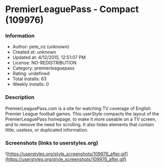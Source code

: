 # PremierLeaguePass - Compact (109976)

### Information
- Author: pete_nz (unknown)
- Created at: unknown
- Updated at: 4/12/2015, 12:51:07 PM
- License: NO-REDISTRIBUTION
- Category: premierleaguepass
- Rating: undefined
- Total installs: 63
- Weekly installs: 0


### Description
PremierLeaguePass.com is a site for watching TV coverage of English Premier League football games.
This userStyle compacts the layout of the PremierLeaguePass homepage, to make it more useable on a TV screen, and to remove the need for scrolling. It also hides elements that contain little, useless, or duplicated information.


### Screenshots (links to userstyles.org)
![https://userstyles.org/style_screenshots/109976_after.gif](https://userstyles.org/style_screenshots/109976_after.gif)


